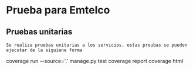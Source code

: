 # Prueba para Emtelco

## Pruebas unitarias

    Se realiza pruebas unitarias a los servicios, estas preubas se pueden ejecutar de la siguiene forma 
coverage run --source='.' manage.py test
coverage report
coverage html
